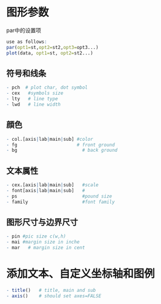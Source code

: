 # 图形参数
par中的设置项
```R
use as follows:
par(opt1=st,opt2=st2,opt3=opt3...)
plot(data, opt1=st, opt2=st2...)
```

## 符号和线条
```R
- pch  # plot char, dot symbol
- cex   #symbols size
- lty   # line type
- lwd   # line width
```
## 顔色
```R
- col.[axis|lab|main|sub] #color
- fg                      # front ground
- bg                        # back ground
```

## 文本属性
```R
- cex.[axis|lab|main|sub]   #scale 
- font[axis|lab|main|sub]   #
- ps                        #pound size
- family                    #font family
```

## 图形尺寸与边界尺寸
```R
- pin #pic size c(w,h)
- mai #margin size in inche
- mar   # margin size in cent
```

# 添加文本、自定义坐标轴和图例
```R
- title()   # title, main and sub
- axis()    # should set axes=FALSE

